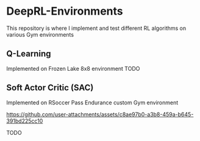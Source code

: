 # DeepRL-Environments
This repository is where I implement and test different RL algorithms on various Gym environments

## Q-Learning
Implemented on Frozen Lake 8x8 environment
TODO

## Soft Actor Critic (SAC)
Implemented on RSoccer Pass Endurance custom Gym environment

https://github.com/user-attachments/assets/c8ae97b0-a3b8-459a-b645-391bd225cc10



TODO
